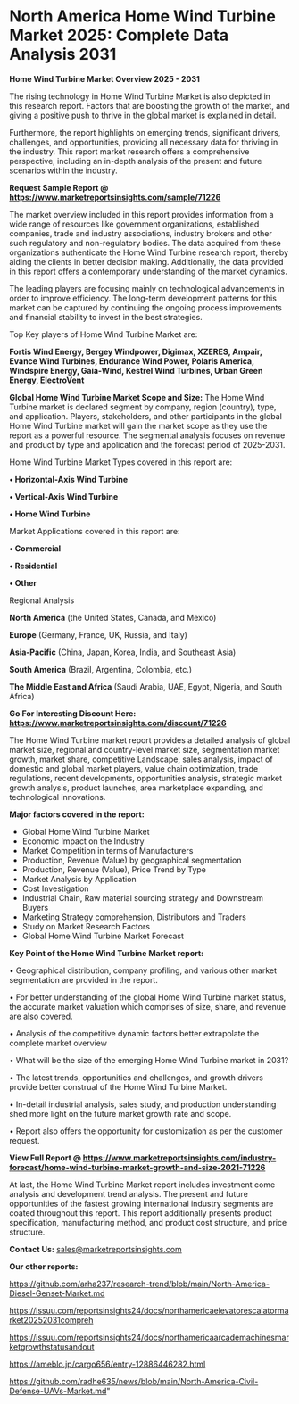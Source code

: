 # North America Home Wind Turbine Market 2025: Complete Data Analysis 2031

<Strong> Home Wind Turbine Market Overview 2025 - 2031</strong>

The rising technology in Home Wind Turbine Market is also depicted in this research report. Factors that are boosting the growth of the market, and giving a positive push to thrive in the global market is explained in detail.

Furthermore, the report highlights on emerging trends, significant drivers, challenges, and opportunities, providing all necessary data for thriving in the industry. This report market research offers a comprehensive perspective, including an in-depth analysis of the present and future scenarios within the industry.

<strong>Request Sample Report @ <a href=https://www.marketreportsinsights.com/sample/71226>https://www.marketreportsinsights.com/sample/71226</a></strong>

The market overview included in this report provides information from a wide range of resources like government organizations, established companies, trade and industry associations, industry brokers and other such regulatory and non-regulatory bodies. The data acquired from these organizations authenticate the Home Wind Turbine research report, thereby aiding the clients in better decision making. Additionally, the data provided in this report offers a contemporary understanding of the market dynamics.

The leading players are focusing mainly on technological advancements in order to improve efficiency. The long-term development patterns for this market can be captured by continuing the ongoing process improvements and financial stability to invest in the best strategies.

Top Key players of Home Wind Turbine Market are:

<strong>Fortis Wind Energy, Bergey Windpower, Digimax, XZERES, Ampair, Evance Wind Turbines, Endurance Wind Power, Polaris America, Windspire Energy, Gaia-Wind, Kestrel Wind Turbines, Urban Green Energy, ElectroVent</strong>

<strong><b>Global Home Wind Turbine Market Scope and Size:</b></strong>
The Home Wind Turbine market is declared segment by company, region (country), type, and application. Players, stakeholders, and other participants in the global Home Wind Turbine market will gain the market scope as they use the report as a powerful resource. The segmental analysis focuses on revenue and product by type and application and the forecast period of 2025-2031.

Home Wind Turbine Market Types covered in this report are:

<strong>• Horizontal-Axis Wind Turbine

• Vertical-Axis Wind Turbine

• Home Wind Turbine</strong>

Market Applications covered in this report are:

<strong>• Commercial

• Residential

• Other</strong> 

Regional Analysis

<strong>North America</strong> (the United States, Canada, and Mexico)

<strong>Europe</strong> (Germany, France, UK, Russia, and Italy)

<strong>Asia-Pacific</strong> (China, Japan, Korea, India, and Southeast Asia)

<strong>South America</strong> (Brazil, Argentina, Colombia, etc.)

<strong>The Middle East and Africa</strong> (Saudi Arabia, UAE, Egypt, Nigeria, and South Africa)

<strong>Go For Interesting Discount Here: <a href=https://www.marketreportsinsights.com/discount/71226>https://www.marketreportsinsights.com/discount/71226</a></strong>

The Home Wind Turbine market report provides a detailed analysis of global market size, regional and country-level market size, segmentation market growth, market share, competitive Landscape, sales analysis, impact of domestic and global market players, value chain optimization, trade regulations, recent developments, opportunities analysis, strategic market growth analysis, product launches, area marketplace expanding, and technological innovations.

<strong><b>Major factors covered in the report:</b></strong>
<ul>
  <li>Global Home Wind Turbine Market </li>
  <li>Economic Impact on the Industry</li>
  <li>Market Competition in terms of Manufacturers</li>
  <li>Production, Revenue (Value) by geographical segmentation</li>
  <li>Production, Revenue (Value), Price Trend by Type</li>
  <li>Market Analysis by Application</li>
  <li>Cost Investigation</li>
  <li>Industrial Chain, Raw material sourcing strategy and Downstream Buyers</li>
  <li>Marketing Strategy comprehension, Distributors and Traders</li>
  <li>Study on Market Research Factors</li>
  <li>Global Home Wind Turbine Market Forecast</li>
</ul>

<strong><b>Key Point of the Home Wind Turbine Market report:</b></strong>

• Geographical distribution, company profiling, and various other market segmentation are provided in the report.

• For better understanding of the global Home Wind Turbine market status, the accurate market valuation which comprises of size, share, and revenue are also covered.

• Analysis of the competitive dynamic factors better extrapolate the complete market overview

• What will be the size of the emerging Home Wind Turbine market in 2031?

• The latest trends, opportunities and challenges, and growth drivers provide better construal of the Home Wind Turbine Market.

• In-detail industrial analysis, sales study, and production understanding shed more light on the future market growth rate and scope.

• Report also offers the opportunity for customization as per the customer request.

<strong><b>View Full Report @ <a href=https://www.marketreportsinsights.com/industry-forecast/home-wind-turbine-market-growth-and-size-2021-71226>https://www.marketreportsinsights.com/industry-forecast/home-wind-turbine-market-growth-and-size-2021-71226</a></b></strong>


At last, the Home Wind Turbine Market report includes investment come analysis and development trend analysis. The present and future opportunities of the fastest growing international industry segments are coated throughout this report. This report additionally presents product specification, manufacturing method, and product cost structure, and price structure.

<strong>Contact Us:</strong>
sales@marketreportsinsights.com

<strong>Our other reports:</strong>

<a href=https://github.com/arha237/research-trend/blob/main/North-America-Diesel-Genset-Market.md>https://github.com/arha237/research-trend/blob/main/North-America-Diesel-Genset-Market.md</a>

<a href=https://issuu.com/reportsinsights24/docs/northamericaelevatorescalatormarket20252031compreh>https://issuu.com/reportsinsights24/docs/northamericaelevatorescalatormarket20252031compreh</a>

<a href=https://issuu.com/reportsinsights24/docs/northamericaarcademachinesmarketgrowthstatusandout>https://issuu.com/reportsinsights24/docs/northamericaarcademachinesmarketgrowthstatusandout</a>

<a href=https://ameblo.jp/cargo656/entry-12886446282.html>https://ameblo.jp/cargo656/entry-12886446282.html</a>

<a href=https://github.com/radhe635/news/blob/main/North-America-Civil-Defense-UAVs-Market.md>https://github.com/radhe635/news/blob/main/North-America-Civil-Defense-UAVs-Market.md</a>"
